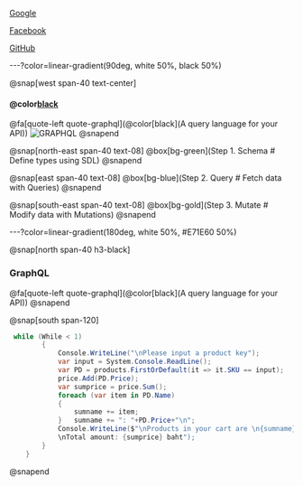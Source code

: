 [Google][1]

[Facebook][2]

[GitHub][3]

[1]: https://www.google.co.th/
[2]: https://www.facebook.com/
[3]: https://www.github.com/
---?color=linear-gradient(90deg, white 50%, black 50%)

@snap[west span-40 text-center]

#### @color[black](GraphQL)
@fa[quote-left quote-graphql](@color[black](A query language for your API))
![GRAPHQL](https://sv1.picz.in.th/images/2019/12/06/igcWBQ.png)
@snapend

@snap[north-east span-40 text-08]
@box[bg-green](Step 1. Schema # Define types using SDL)
@snapend

@snap[east span-40 text-08]
@box[bg-blue](Step 2. Query # Fetch data with Queries)
@snapend

@snap[south-east span-40 text-08]
@box[bg-gold](Step 3. Mutate # Modify data with Mutations)
@snapend

---?color=linear-gradient(180deg, white 50%, #E71E60 50%)

@snap[north span-40 h3-black]

### GraphQL
@fa[quote-left quote-graphql](@color[black](A query language for your API))
@snapend

@snap[south span-120]
````c#
 while (While < 1)
        {
            Console.WriteLine("\nPlease input a product key");
            var input = System.Console.ReadLine();
            var PD = products.FirstOrDefault(it => it.SKU == input);
            price.Add(PD.Price);
            var sumprice = price.Sum();
            foreach (var item in PD.Name)
            {
                sumname += item;
            }   sumname += ": "+PD.Price+"\n";       
            Console.WriteLine($"\nProducts in your cart are \n{sumname}
            \nTotal amount: {sumprice} baht");
        }
    }
````
@snapend
